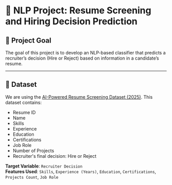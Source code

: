 # 🧠 NLP Project: Resume Screening and Hiring Decision Prediction

## 🎯 Project Goal

The goal of this project is to develop an NLP-based classifier that predicts a recruiter’s decision (Hire or Reject) based on information in a candidate’s resume.

---

## 📁 Dataset

We are using the [AI-Powered Resume Screening Dataset (2025)](https://www.kaggle.com/datasets/mdtalhask/ai-powered-resume-screening-dataset-2025). This dataset contains:

- Resume ID
- Name
- Skills
- Experience
- Education
- Certifications
- Job Role
- Number of Projects
- Recruiter's final decision: Hire or Reject

**Target Variable**: `Recruiter Decision`  
**Features Used**: `Skills`, `Experience (Years)`, `Education`, `Certifications`, `Projects Count`, `Job Role`
